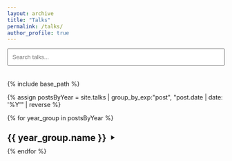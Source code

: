 ```yaml
---
layout: archive
title: "Talks"
permalink: /talks/
author_profile: true
---
```


<style>
  /* CSS from patents.md - can be centralized in main CSS later if preferred */
  .year-summary {
    list-style: none; 
    display: flex;
    align-items: center;
    cursor: pointer;
  }
  .year-summary::-webkit-details-marker {
    display: none; 
  }
  .year-summary h2 {
    display: inline;
    margin: 0.5em 0; 
    margin-right: 10px; 
  }
  .year-summary::after {
    content: '\25B6'; 
    font-size: 0.8em;
    transition: transform 0.2s ease-in-out;
  }
  details[open] > .year-summary::after {
    transform: rotate(90deg);
  }
  .list-indent { /* Renamed for generality */
    margin-left: 20px;
  }
  .list-item { /* Renamed for generality */
    /* Styles for individual items if needed */
  }
  .hidden-by-search {
    display: none !important;
  }
</style>

<input type="text" id="talksSearchInput" placeholder="Search talks..." style="margin-bottom: 20px; padding: 10px; width: 100%; box-sizing: border-box;">

{% include base_path %}

{% assign postsByYear = site.talks | group_by_exp:"post", "post.date | date: '%Y'" | reverse %}

{% for year_group in postsByYear %}
  <details class="year-details" {% if forloop.first %}open{% endif %}>
    <summary class="year-summary">
      <h2>{{ year_group.name }}</h2>
    </summary>
    <div class="list-indent">
      {% for post in year_group.items reversed %}
        <div class="list-item">
          {% include archive-single.html type='talk' %}
        </div>
      {% endfor %}
    </div>
  </details>
{% endfor %}

 